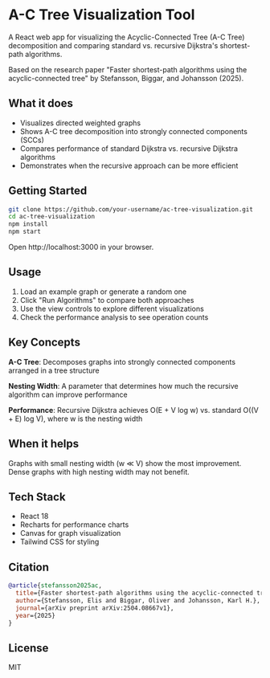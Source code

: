 # A-C Tree Visualization Tool

A React web app for visualizing the Acyclic-Connected Tree (A-C Tree) decomposition and comparing standard vs. recursive Dijkstra's shortest-path algorithms.

Based on the research paper "Faster shortest-path algorithms using the acyclic-connected tree" by Stefansson, Biggar, and Johansson (2025).

## What it does

- Visualizes directed weighted graphs
- Shows A-C tree decomposition into strongly connected components (SCCs)
- Compares performance of standard Dijkstra vs. recursive Dijkstra algorithms
- Demonstrates when the recursive approach can be more efficient

## Getting Started

```bash
git clone https://github.com/your-username/ac-tree-visualization.git
cd ac-tree-visualization
npm install
npm start
```

Open http://localhost:3000 in your browser.

## Usage

1. Load an example graph or generate a random one
2. Click "Run Algorithms" to compare both approaches
3. Use the view controls to explore different visualizations
4. Check the performance analysis to see operation counts

## Key Concepts

**A-C Tree**: Decomposes graphs into strongly connected components arranged in a tree structure

**Nesting Width**: A parameter that determines how much the recursive algorithm can improve performance

**Performance**: Recursive Dijkstra achieves O(E + V log w) vs. standard O((V + E) log V), where w is the nesting width

## When it helps

Graphs with small nesting width (w ≪ V) show the most improvement. Dense graphs with high nesting width may not benefit.

## Tech Stack

- React 18
- Recharts for performance charts
- Canvas for graph visualization
- Tailwind CSS for styling

## Citation

```bibtex
@article{stefansson2025ac,
  title={Faster shortest-path algorithms using the acyclic-connected tree},
  author={Stefansson, Elis and Biggar, Oliver and Johansson, Karl H.},
  journal={arXiv preprint arXiv:2504.08667v1},
  year={2025}
}
```

## License

MIT
